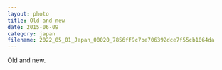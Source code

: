 ```yaml
---
layout: photo
title: Old and new
date: 2015-06-09
category: japan
filename: 2022_05_01_Japan_00020_7856ff9c7be706392dce7f55cb1064da
---
```

Old and new.
